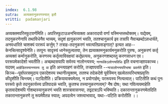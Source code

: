 ```yaml
---
index:  6.1.98
sutra:  अव्यक्तानुकरणस्यात् इतौ
vritti:  padamanjari
---
```


अव्यक्तमपरिस्फुटवर्णमिति। अपरिस्फुटाउअनभिव्यक्ता अकारादयो वर्णा यस्मिन्तत्तथोक्तम्। यद्येवम्, तदनुकरणेनापि तथाविधेनैव भाव्यम्, सदृशं ह्यनुकारणं भवति, ततश्चानुकार्य इव तत्रापि नैवाच्छब्दोऽवधार्यते, अनवधारिते चाशक्यं पररूपं कर्त्तुम् ? तत्राह-तदनुकरणं भवत्यतिप्रसङ्गात्? इत्यत आह--केनचित्सादृश्येनेति। तत्पुनः सादृस्यं ध्वनेस्तुल्यतया, तेन ह्यव्यक्तमनुकार्यमनुकरोति पुरुषः, अनुकरणं कर्तृ अव्यक्तं कर्मानुकरोति, करणस्य कर्तृत्वाविवक्षयां कर्तृप्रत्ययः, अनुकरणशब्दस्तु करणसाधन एव। पररूपमेकादेशो भवतीति। अच्छब्दसयापि सर्वस्य नालोन्त्यस्य; `नानर्थकेऽलोन्त्यविधिः` इति वचनाज्ज्ञापकाच्च। यदयम् `आम्रेडितस्यान्त्यस्य तु वा` इति अन्त्यग्रहणं करोति, तज्ज्ञापयति --`नात्रालोन्त्यपरिभाषा प्रवर्त्तते` इति। किञ्च--पूर्वापरसमुदाय एकादेशस्य स्थानीत्युक्तम्, ततश्च तदेकदेशे पूर्वस्मिन् खल्वेतत्परिभाषाप्रवृत्तिः कीदृशीति चिन्त्यम्। पटदितीति। प्रक्रियावाक्यमेतत्, न प्रयोगार्हम्; पररूपस्य नित्यत्वात्। पाटितीति कथं पुनः पररूपे कृते तदनुकार्यस्य प्रतिपादकं भवति, कुतश्च तस्यानुकरणत्वम्? नैष दोषः; यथा गवित्ययमाहेति कृतावादेशमपि गोशब्दस्यानुकरणं भवति शास्त्रावासनया, तद्वदत्राऽपि भविष्यति।
दकारान्तानुकरणमेतदिति तकारान्तानुकरणे तु रूपमेवैतन्न स्यात्; अपदत्वेन जश्त्वाभावाद्, यथा--पटिति करोतीति ।।

